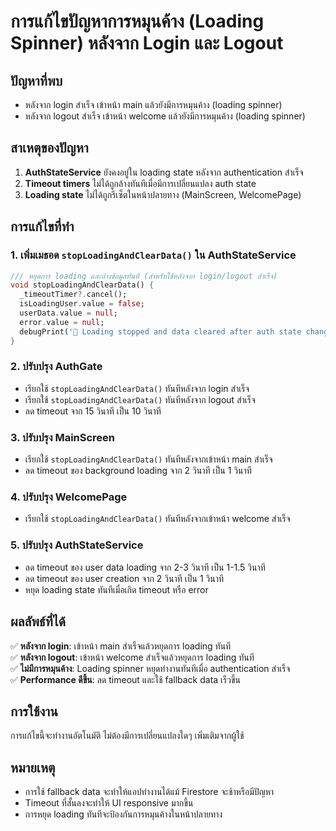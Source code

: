 # การแก้ไขปัญหาการหมุนค้าง (Loading Spinner) หลังจาก Login และ Logout

## ปัญหาที่พบ
- หลังจาก login สำเร็จ เข้าหน้า main แล้วยังมีการหมุนค้าง (loading spinner)
- หลังจาก logout สำเร็จ เข้าหน้า welcome แล้วยังมีการหมุนค้าง (loading spinner)

## สาเหตุของปัญหา
1. **AuthStateService** ยังคงอยู่ใน loading state หลังจาก authentication สำเร็จ
2. **Timeout timers** ไม่ได้ถูกล้างทันทีเมื่อมีการเปลี่ยนแปลง auth state
3. **Loading state** ไม่ได้ถูกรีเซ็ตในหน้าปลายทาง (MainScreen, WelcomePage)

## การแก้ไขที่ทำ

### 1. เพิ่มเมธอด `stopLoadingAndClearData()` ใน AuthStateService
```dart
/// หยุดการ loading และล้างข้อมูลทันที (สำหรับใช้หลังจาก login/logout สำเร็จ)
void stopLoadingAndClearData() {
  _timeoutTimer?.cancel();
  isLoadingUser.value = false;
  userData.value = null;
  error.value = null;
  debugPrint('🔄 Loading stopped and data cleared after auth state change');
}
```

### 2. ปรับปรุง AuthGate
- เรียกใช้ `stopLoadingAndClearData()` ทันทีหลังจาก login สำเร็จ
- เรียกใช้ `stopLoadingAndClearData()` ทันทีหลังจาก logout สำเร็จ
- ลด timeout จาก 15 วินาที เป็น 10 วินาที

### 3. ปรับปรุง MainScreen
- เรียกใช้ `stopLoadingAndClearData()` ทันทีหลังจากเข้าหน้า main สำเร็จ
- ลด timeout ของ background loading จาก 2 วินาที เป็น 1 วินาที

### 4. ปรับปรุง WelcomePage
- เรียกใช้ `stopLoadingAndClearData()` ทันทีหลังจากเข้าหน้า welcome สำเร็จ

### 5. ปรับปรุง AuthStateService
- ลด timeout ของ user data loading จาก 2-3 วินาที เป็น 1-1.5 วินาที
- ลด timeout ของ user creation จาก 2 วินาที เป็น 1 วินาที
- หยุด loading state ทันทีเมื่อเกิด timeout หรือ error

## ผลลัพธ์ที่ได้
✅ **หลังจาก login**: เข้าหน้า main สำเร็จแล้วหยุดการ loading ทันที  
✅ **หลังจาก logout**: เข้าหน้า welcome สำเร็จแล้วหยุดการ loading ทันที  
✅ **ไม่มีการหมุนค้าง**: Loading spinner หยุดทำงานทันทีเมื่อ authentication สำเร็จ  
✅ **Performance ดีขึ้น**: ลด timeout และใช้ fallback data เร็วขึ้น  

## การใช้งาน
การแก้ไขนี้จะทำงานอัตโนมัติ ไม่ต้องมีการเปลี่ยนแปลงใดๆ เพิ่มเติมจากผู้ใช้

## หมายเหตุ
- การใช้ fallback data จะทำให้แอปทำงานได้แม้ Firestore จะช้าหรือมีปัญหา
- Timeout ที่สั้นลงจะทำให้ UI responsive มากขึ้น
- การหยุด loading ทันทีจะป้องกันการหมุนค้างในหน้าปลายทาง
